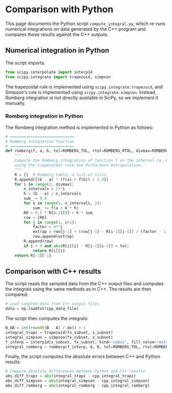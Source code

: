 # Comparison with Python

This page documents the Python script `compute_integral.py`, which re-runs numerical integrations on data generated by the C++ program and compares those results against the C++ outputs.

## Numerical integration in Python

The script imports:

```python
from scipy.interpolate import interp1d
from scipy.integrate import trapezoid, simpson
```

The trapezoidal rule is implemented using `scipy.integrate.trapezoid`, and Simpson's rule is implemented using `scipy.integrate.simpson`. Instead, Romberg integration is not directly available in SciPy, so we implement it manually.

### Romberg integration in Python

The Romberg integration method is implemented in Python as follows:

```python
# ============================
# Romberg integration function
# ============================
def romberg(f, a, b, tol=ROMBERG_TOL, rtol=ROMBERG_RTOL, divmax=ROMBERG_DIVMAX):
    """
    Compute the Romberg integration of function f on the interval [a, b]
    using the trapezoidal rule and Richardson extrapolation.
    """
    R = []  # Romberg table: a list of lists
    R.append([(b - a) * (f(a) + f(b)) / 2.0])
    for i in range(1, divmax):
        n_intervals = 2**i
        h = (b - a) / n_intervals
        sum_ = 0.0
        for k in range(1, n_intervals, 2):
            sum_ += f(a + k * h)
        R0 = 0.5 * R[i-1][0] + h * sum_
        row = [R0]
        for j in range(1, i+1):
            factor = 4**j
            extrap = row[j-1] + (row[j-1] - R[i-1][j-1]) / (factor - 1.0)
            row.append(extrap)
        R.append(row)
        if i > 0 and abs(R[i][i] - R[i-1][i-1]) < tol:
            return R[i][i]
    return R[-1][-1]
```


## Comparison with C++ results

The script reads the sampled data from the C++ output files and computes the integrals using the same methods as in C++. The results are then compared:

```python
# Load sampled data from C++ output files
data = np.loadtxt(cpp_data_file)
```

The script then computes the integrals:

```python
N_AB = int(round((B - A) / dx)) + 1
integral_trapz = trapezoid(fx_subset, x_subset)
integral_simpson = simpson(fx_subset, x_subset)
f_interp = interp1d(x_subset, fx_subset, kind='cubic', fill_value="extrapolate")
integral_romberg = romberg(f_interp, A, B, tol=ROMBERG_TOL, rtol=ROMBERG_RTOL, divmax=ROMBERG_DIVMAX)
```

Finally, the script computes the absolute errors between C++ and Python results:

```python
# Compute absolute differences between Python and C++ results
abs_diff_trapz = abs(integral_trapz - cpp_integral_trapz)
abs_diff_simpson = abs(integral_simpson - cpp_integral_simpson)
abs_diff_romberg = abs(integral_romberg - cpp_integral_romberg)
```
